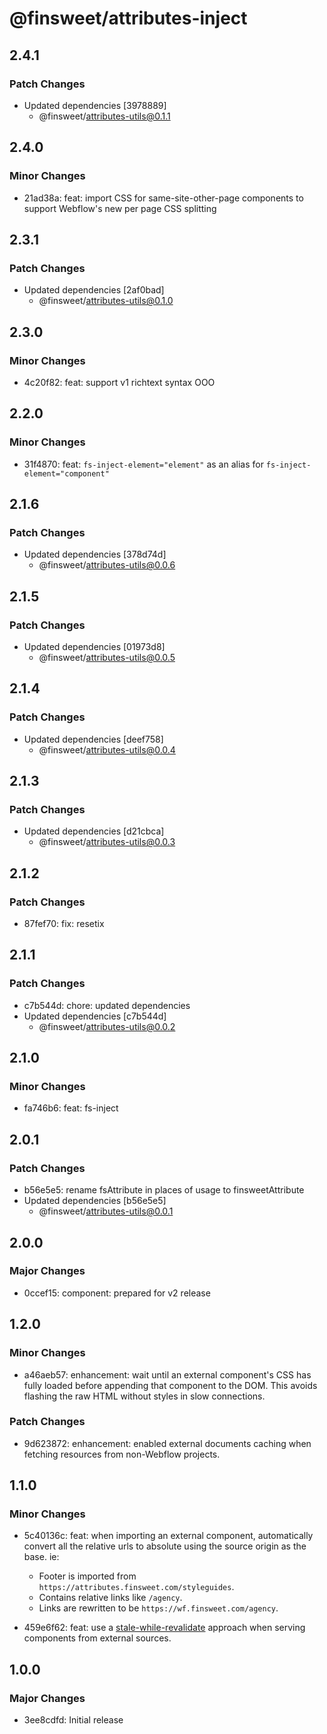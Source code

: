 # @finsweet/attributes-inject

## 2.4.1

### Patch Changes

- Updated dependencies [3978889]
  - @finsweet/attributes-utils@0.1.1

## 2.4.0

### Minor Changes

- 21ad38a: feat: import CSS for same-site-other-page components to support Webflow's new per page CSS splitting

## 2.3.1

### Patch Changes

- Updated dependencies [2af0bad]
  - @finsweet/attributes-utils@0.1.0

## 2.3.0

### Minor Changes

- 4c20f82: feat: support v1 richtext syntax OOO

## 2.2.0

### Minor Changes

- 31f4870: feat: `fs-inject-element="element"` as an alias for `fs-inject-element="component"`

## 2.1.6

### Patch Changes

- Updated dependencies [378d74d]
  - @finsweet/attributes-utils@0.0.6

## 2.1.5

### Patch Changes

- Updated dependencies [01973d8]
  - @finsweet/attributes-utils@0.0.5

## 2.1.4

### Patch Changes

- Updated dependencies [deef758]
  - @finsweet/attributes-utils@0.0.4

## 2.1.3

### Patch Changes

- Updated dependencies [d21cbca]
  - @finsweet/attributes-utils@0.0.3

## 2.1.2

### Patch Changes

- 87fef70: fix: resetix

## 2.1.1

### Patch Changes

- c7b544d: chore: updated dependencies
- Updated dependencies [c7b544d]
  - @finsweet/attributes-utils@0.0.2

## 2.1.0

### Minor Changes

- fa746b6: feat: fs-inject

## 2.0.1

### Patch Changes

- b56e5e5: rename fsAttribute in places of usage to finsweetAttribute
- Updated dependencies [b56e5e5]
  - @finsweet/attributes-utils@0.0.1

## 2.0.0

### Major Changes

- 0ccef15: component: prepared for v2 release

## 1.2.0

### Minor Changes

- a46aeb57: enhancement: wait until an external component's CSS has fully loaded before appending that component to the DOM. This avoids flashing the raw HTML without styles in slow connections.

### Patch Changes

- 9d623872: enhancement: enabled external documents caching when fetching resources from non-Webflow projects.

## 1.1.0

### Minor Changes

- 5c40136c: feat: when importing an external component, automatically convert all the relative urls to absolute using the source origin as the base.
  ie:

  - Footer is imported from `https://attributes.finsweet.com/styleguides`.
  - Contains relative links like `/agency`.
  - Links are rewritten to be `https://wf.finsweet.com/agency`.

- 459e6f62: feat: use a [stale-while-revalidate](https://web.dev/stale-while-revalidate/) approach when serving components from external sources.

## 1.0.0

### Major Changes

- 3ee8cdfd: Initial release
